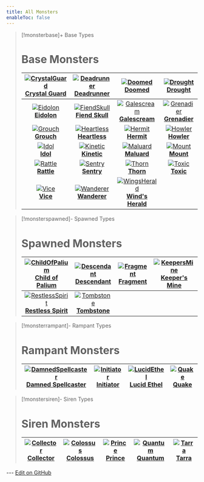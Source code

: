```yaml
---
title: All Monsters
enableToc: false
---
```


> [!monsterbase]+ Base Types
> # Base Monsters
> | [![CrystalGuard](CrystalGuard_Icon.png)<br>**Crystal Guard**](CrystalGuard) | [![Deadrunner](Deadrunner_Icon.png)<br>**Deadrunner**](Deadrunner) | [![Doomed](Doomed_Icon.png)<br>**Doomed**](Doomed) | [![Drought](Drought_Enemy_Icon.png)<br>**Drought**](Drought) |
> |:---:|:---:|:---:|:---:|
> | [![Eidolon](Eidolon_Icon.png)<br>**Eidolon**](Eidolon) | [![FiendSkull](FiendSkull_Icon.png)<br>**Fiend Skull**](FiendSkull) | [![Galescream](Galescream_Enemy_Icon.png)<br>**Galescream**](Galescream) | [![Grenadier](Grenadier_Icon.png)<br>**Grenadier**](Grenadier) |
> | [![Grouch](Grouch_Icon.png)<br>**Grouch**](Grouch) | [![Heartless](Heartless_Icon.png)<br>**Heartless**](Heartless) | [![Hermit](Hermit_Icon.png)<br>**Hermit**](Hermit) | [![Howler](Howler_Enemy_Icon.png)<br>**Howler**](Howler) |
> | [![Idol](Idol_Icon.png)<br>**Idol**](Idol) | [![Kinetic](Kinetic_Icon.png)<br>**Kinetic**](Kinetic) | [![Maluard](Maluard_Icon.png)<br>**Maluard**](Maluard) | [![Mount](Mount_Icon.png)<br>**Mount**](Mount) |
> | [![Rattle](Rattle_Enemy_Icon.png)<br>**Rattle**](Rattle) | [![Sentry](Sentry_Icon.png)<br>**Sentry**](Sentry) | [![Thorn](Thorn_Enemy_Icon.png)<br>**Thorn**](Thorn) | [![Toxic](Toxic_Enemy_Icon.png)<br>**Toxic**](Toxic) |
> | [![Vice](Vice_Icon.png)<br>**Vice**](Vice) | [![Wanderer](Wanderer_Enemy_Icon.png)<br>**Wanderer**](Wanderer) | [![WingsHerald](Wind_sHerald_Icon.png)<br>**Wind's Herald**](WingsHerald) |  |

> [!monsterspawned]- Spawned Types
> # Spawned Monsters
> | [![ChildOfPalium](ChildOfPalium_Icon.png)<br>**Child of Palium**](ChildOfPalium) | [![Descendant](Descendant_Icon.png)<br>**Descendant**](Descendant) | [![Fragment](Fragment_Icon.png)<br>**Fragment**](Fragment) | [![KeepersMine](KeeperMine_Icon.png)<br>**Keeper's Mine**](KeepersMine) |
> |:---:|:---:|:---:|:---:|
> | [![RestlessSpirit](RestlessSpirit_Icon.png)<br>**Restless Spirit**](RestlessSpirit) | [![Tombstone](Gravestone_Icon.png)<br>**Tombstone**](Tombstone) |  |  |

> [!monsterrampant]- Rampant Types
> # Rampant Monsters
> | [![DamnedSpellcaster](DamnedSpellcaster_Icon.png)<br>**Damned Spellcaster**](DamnedSpellcaster) | [![Initiator](Initiator_Icon.png)<br>**Initiator**](Initiator) | [![LucidEthel](LucidEthel_Icon.png)<br>**Lucid Ethel**](LucidEthel) | [![Quake](Quake_Enemy_Icon.png)<br>**Quake**](Quake) |
> |:---:|:---:|:---:|:---:|

> [!monstersiren]- Siren Types
> # Siren Monsters
> | [![Collector](Collector_Siren_Icon.png)<br>**Collector**](Collector) | [![Colossus](Colossus_Siren_Icon.png)<br>**Colossus**](Colossus) | [![Prince](Prince_Icon.png)<br>**Prince**](Prince) | [![Quantum](Quantum_Siren_Icon.png)<br>**Quantum**](Quantum) | [![Tarra](Tarra_Icon.png)<br>**Tarra**](Tarra) |
> |:---:|:---:|:---:|:---:|:---:|

--- [Edit on GitHub](https://github.com/Mondrethos/gatekeeperwiki/edit/main/content/Monsters/AllMonsters.md)